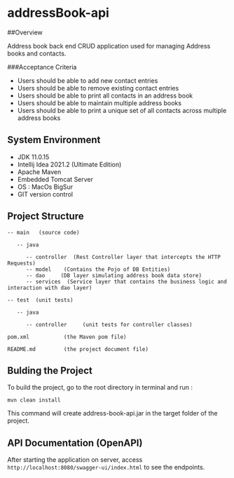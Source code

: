 # addressBook-api

##Overview

Address book back end CRUD application used for managing Address books and contacts. 

###Acceptance Criteria

* Users should be able to add new contact entries
* Users should be able to remove existing contact entries
* Users should be able to print all contacts in an address book
* Users should be able to maintain multiple address books
* Users should be able to print a unique set of all contacts across multiple address books

## System Environment

* JDK 11.0.15
* Intellij Idea 2021.2 (Ultimate Edition)
* Apache Maven 
* Embedded Tomcat Server
* OS : MacOs BigSur
* GIT version control

## Project Structure

```aidl
-- main   (source code)

   -- java
      
      -- controller  (Rest Controller layer that intercepts the HTTP Requests)
      -- model    (Contains the Pojo of DB Entities)
      -- dao     (DB layer simulating address book data store)
      -- services  (Service layer that contains the business logic and interaction with dao layer)

-- test  (unit tests)

   -- java
   
      -- controller     (unit tests for controller classes)
      
pom.xml           (the Maven pom file)

README.md         (the project document file)
```

## Bulding the Project

To build the project, go to the root directory in terminal and run :
```
mvn clean install 
```

This command will create address-book-api.jar in the target folder of the project.

## API Documentation (OpenAPI)

After starting the application on server, access ```http://localhost:8080/swagger-ui/index.html``` to see the endpoints.